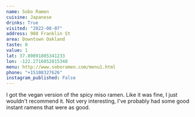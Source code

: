 ```yaml
---
name: Sobo Ramen
cuisine: Japanese
drinks: True
visited: "2022-08-07"
address: 988 Franklin St
area: Downtown Oakland
taste: 0
value: 1
lat: 37.80091805341233
lon: -122.2716052815348
menu: http://www.soboramen.com/menu1.html
phone: "+15108327626"
instagram_published: False
---
```


I got the vegan version of the spicy miso ramen. Like it was fine, I just wouldn't recommend it. Not very interesting, I've probably had some good instant ramens that were as good.
